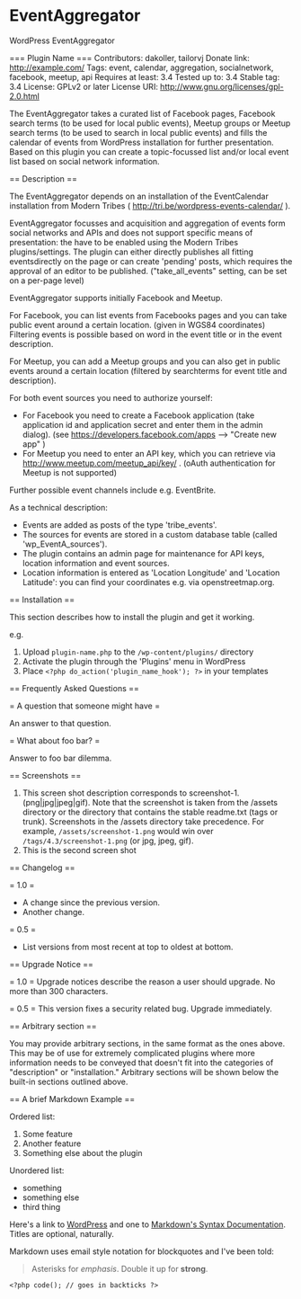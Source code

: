EventAggregator
===============

WordPress EventAggregator

=== Plugin Name ===
Contributors: dakoller, tailorvj
Donate link: http://example.com/
Tags: event, calendar, aggregation, socialnetwork, facebook, meetup, api
Requires at least: 3.4
Tested up to: 3.4
Stable tag: 3.4
License: GPLv2 or later
License URI: http://www.gnu.org/licenses/gpl-2.0.html

The EventAggregator takes a curated list of Facebook pages, Facebook search terms (to be used for local public events), Meetup groups or Meetup search terms (to be used to search in local public events) and fills the calendar of events from WordPress installation for further presentation.
Based on this plugin you can create a topic-focussed list and/or local event list based on social network information.

== Description ==

The EventAggregator depends on an installation of the EventCalendar installation from Modern Tribes ( http://tri.be/wordpress-events-calendar/ ).

EventAggregator focusses and acquisition and aggregation of events form social networks and APIs and does not support specific means of presentation: the have to be enabled using the Modern Tribes plugins/settings.
The plugin can either directly publishes all fitting eventsdirectly on the page or can create 'pending' posts, which requires the approval of an editor to be published.
("take_all_events" setting, can be set on a per-page level)

EventAggregator supports initially Facebook and Meetup.

For Facebook, you can list events from Facebooks pages and you can take public event around a certain location. (given in WGS84 coordinates)
Filtering events is possible based on word in the event title or in the event description.

For Meetup, you can add a Meetup groups and you can also get in public events around a certain location (filtered by searchterms for event title and description).

For both event sources you need to authorize yourself:
*    For Facebook you need to create a Facebook application (take application id and application secret and enter them in the admin dialog). (see https://developers.facebook.com/apps --> "Create new app"  )
*    For Meetup you need to enter an API key, which you can retrieve via http://www.meetup.com/meetup_api/key/ . (oAuth authentication for Meetup is not supported)

Further possible event channels include e.g. EventBrite.

As a technical description:
*    Events are added as posts of the type 'tribe_events'.
*    The sources for events are stored in a custom database table (called 'wp_EventA_sources').
*    The plugin contains an admin page for maintenance for API keys, location information and event sources.
*    Location information is entered as 'Location Longitude' and 'Location Latitude': you can find your coordinates e.g. via openstreetmap.org.

== Installation ==

This section describes how to install the plugin and get it working.

e.g.

1. Upload `plugin-name.php` to the `/wp-content/plugins/` directory
1. Activate the plugin through the 'Plugins' menu in WordPress
1. Place `<?php do_action('plugin_name_hook'); ?>` in your templates

== Frequently Asked Questions ==

= A question that someone might have =

An answer to that question.

= What about foo bar? =

Answer to foo bar dilemma.

== Screenshots ==

1. This screen shot description corresponds to screenshot-1.(png|jpg|jpeg|gif). Note that the screenshot is taken from
the /assets directory or the directory that contains the stable readme.txt (tags or trunk). Screenshots in the /assets 
directory take precedence. For example, `/assets/screenshot-1.png` would win over `/tags/4.3/screenshot-1.png` 
(or jpg, jpeg, gif).
2. This is the second screen shot

== Changelog ==

= 1.0 =
* A change since the previous version.
* Another change.

= 0.5 =
* List versions from most recent at top to oldest at bottom.

== Upgrade Notice ==

= 1.0 =
Upgrade notices describe the reason a user should upgrade.  No more than 300 characters.

= 0.5 =
This version fixes a security related bug.  Upgrade immediately.

== Arbitrary section ==

You may provide arbitrary sections, in the same format as the ones above.  This may be of use for extremely complicated
plugins where more information needs to be conveyed that doesn't fit into the categories of "description" or
"installation."  Arbitrary sections will be shown below the built-in sections outlined above.

== A brief Markdown Example ==

Ordered list:

1. Some feature
1. Another feature
1. Something else about the plugin

Unordered list:

* something
* something else
* third thing

Here's a link to [WordPress](http://wordpress.org/ "Your favorite software") and one to [Markdown's Syntax Documentation][markdown syntax].
Titles are optional, naturally.

[markdown syntax]: http://daringfireball.net/projects/markdown/syntax
            "Markdown is what the parser uses to process much of the readme file"

Markdown uses email style notation for blockquotes and I've been told:
> Asterisks for *emphasis*. Double it up  for **strong**.

`<?php code(); // goes in backticks ?>`
